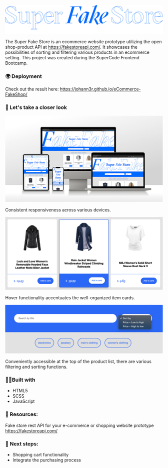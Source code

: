 ![Header SuperFakeStore](/assets/images/Header-sfs.png)

The Super Fake Store is an ecommerce website prototype utilizing the open shop-product API at https://fakestoreapi.com/. It showcases the possibilities of sorting and filtering various products in an ecommerce setting. This project was created during the SuperCode Frontend Bootcamp.

### 🌍 Deployment

Check out the result here:
https://johann3r.github.io/eCommerce-FakeShop/

### 👀 Let's take a closer look

![Responsive Store](/assets/images/fakestore-responsive.jpg)

Consistent responsiveness across various devices.

![Hover highlight](/assets/images/closeup-itemcard.png)

Hover functionality accentuates the well-organized item cards.

![filter-functions](/assets/images/filter-functions.png)

Conveniently accessible at the top of the product list, there are various filtering and sorting functions.

### 👩‍💻Built with

- HTML5
- SCSS
- JavaScript

### 📔 Resources:

Fake store rest API for your e-commerce or shopping website prototype https://fakestoreapi.com/

### 🚧 Next steps:

- Shopping cart functionality
- Integrate the purchasing process

